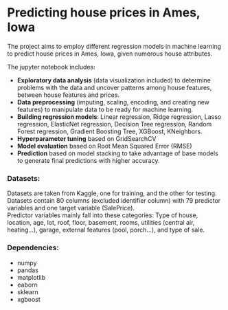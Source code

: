 # Predicting house prices in Ames, Iowa
<p>The project aims to employ different regression models in machine learning to predict house prices in Ames, Iowa, given numerous house attributes. </p>
<p>The jupyter notebook includes:<br>
<ul>
<li>	<strong>Exploratory data analysis</strong> (data visualization included) to determine problems with the data and uncover patterns among house features, between house features and prices.</li>
<li>	<strong>Data preprocessing</strong> (imputing, scaling, encoding, and creating new features) to manipulate data to be ready for machine learning.</li>
<li>	<strong>Building regression models</strong>: Linear regression, Ridge regression, Lasso regression, ElasticNet regression, Decision Tree regression, Random Forest regression, Gradient Boosting Tree, XGBoost, KNeighbors.</li>
<li>	<strong>Hyperparameter tuning</strong> based on GridSearchCV</li>
<li>	<strong>Model evaluation</strong> based on Root Mean Squared Error (RMSE)</li>
<li>	<strong>Prediction</strong> based on model stacking to take advantage of base models to generate final predictions with higher accuracy.</li>
</ul>
</p>

<h3>Datasets:</h3>
Datasets are taken from Kaggle, one for training, and the other for testing.<br>
Datasets contain 80 columns (excluded identifier column) with 79 predictor variables and one target variable (SalePrice). <br>
Predictor variables mainly fall into these categories: Type of house, location, age, lot, roof, floor, basement, rooms, utilities (central air, heating…), garage, external features (pool, porch…), and type of sale.

<h3> Dependencies:</h3>
<ul>
<li>numpy</li>
<li>pandas</li>
<li>matplotlib</li>
<li>eaborn</li>
<li>sklearn</li>
<li>xgboost</li>
